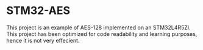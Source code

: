 # STM32-AES

This project is an example of AES-128 implemented on an STM32L4R5ZI. This project has been optimized for code readability and learning purposes, hence it is not very effecient.
